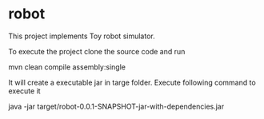 # robot

This project implements Toy robot simulator.

To execute the project clone the source code and run

mvn clean compile assembly:single

It will create a executable jar in targe folder. Execute following command to execute it

java -jar target/robot-0.0.1-SNAPSHOT-jar-with-dependencies.jar

